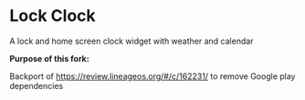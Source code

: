 Lock Clock
==========

A lock and home screen clock widget with weather and calendar

**Purpose of this fork:**

Backport of https://review.lineageos.org/#/c/162231/ to remove Google play dependencies
